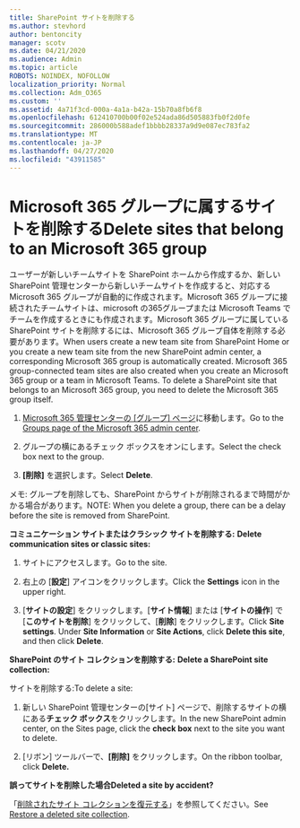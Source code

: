 ```yaml
---
title: SharePoint サイトを削除する
ms.author: stevhord
author: bentoncity
manager: scotv
ms.date: 04/21/2020
ms.audience: Admin
ms.topic: article
ROBOTS: NOINDEX, NOFOLLOW
localization_priority: Normal
ms.collection: Adm_O365
ms.custom: ''
ms.assetid: 4a71f3cd-000a-4a1a-b42a-15b70a8fb6f8
ms.openlocfilehash: 612410700b00f02e524ada86d505883fb0f2d0fe
ms.sourcegitcommit: 286000b588adef1bbbb28337a9d9e087ec783fa2
ms.translationtype: MT
ms.contentlocale: ja-JP
ms.lasthandoff: 04/27/2020
ms.locfileid: "43911585"
---
```

# <a name="delete-sites-that-belong-to-an-microsoft-365-group"></a><span data-ttu-id="91183-102">Microsoft 365 グループに属するサイトを削除する</span><span class="sxs-lookup"><span data-stu-id="91183-102">Delete sites that belong to an Microsoft 365 group</span></span>

<span data-ttu-id="91183-p101">ユーザーが新しいチームサイトを SharePoint ホームから作成するか、新しい SharePoint 管理センターから新しいチームサイトを作成すると、対応する Microsoft 365 グループが自動的に作成されます。Microsoft 365 グループに接続されたチームサイトは、microsoft の365グループまたは Microsoft Teams でチームを作成するときにも作成されます。Microsoft 365 グループに属している SharePoint サイトを削除するには、Microsoft 365 グループ自体を削除する必要があります。</span><span class="sxs-lookup"><span data-stu-id="91183-p101">When users create a new team site from SharePoint Home or you create a new team site from the new SharePoint admin center, a corresponding Microsoft 365 group is automatically created. Microsoft 365 group-connected team sites are also created when you create an Microsoft 365 group or a team in Microsoft Teams. To delete a SharePoint site that belongs to an Microsoft 365 group, you need to delete the Microsoft 365 group itself.</span></span> 
  
1. <span data-ttu-id="91183-106">[Microsoft 365 管理センターの [グループ] ページ](https://portal.office.com/adminportal/home#/groups)に移動します。</span><span class="sxs-lookup"><span data-stu-id="91183-106">Go to the [Groups page of the Microsoft 365 admin center](https://portal.office.com/adminportal/home#/groups).</span></span>
    
2. <span data-ttu-id="91183-107">グループの横にあるチェック ボックスをオンにします。</span><span class="sxs-lookup"><span data-stu-id="91183-107">Select the check box next to the group.</span></span>
    
3. <span data-ttu-id="91183-108">**[削除]** を選択します。</span><span class="sxs-lookup"><span data-stu-id="91183-108">Select **Delete**.</span></span>
    
<span data-ttu-id="91183-109">メモ: グループを削除しても、SharePoint からサイトが削除されるまで時間がかかる場合があります。</span><span class="sxs-lookup"><span data-stu-id="91183-109">NOTE: When you delete a group, there can be a delay before the site is removed from SharePoint.</span></span>
  
<span data-ttu-id="91183-110">**コミュニケーション サイトまたはクラシック サイトを削除する:** </span><span class="sxs-lookup"><span data-stu-id="91183-110">**Delete communication sites or classic sites:**</span></span>

1. <span data-ttu-id="91183-111">サイトにアクセスします。</span><span class="sxs-lookup"><span data-stu-id="91183-111">Go to the site.</span></span>
  
2. <span data-ttu-id="91183-112">右上の [**設定**] アイコンをクリックします。</span><span class="sxs-lookup"><span data-stu-id="91183-112">Click the **Settings** icon in the upper right.</span></span> 
  
3. <span data-ttu-id="91183-p102">[**サイトの設定**] をクリックします。[**サイト情報**] または [**サイトの操作**] で [**このサイトを削除**] をクリックして、[**削除**] をクリックします。</span><span class="sxs-lookup"><span data-stu-id="91183-p102">Click **Site settings**. Under **Site Information** or **Site Actions**, click **Delete this site**, and then click **Delete**.</span></span>
  
<span data-ttu-id="91183-115">**SharePoint のサイト コレクションを削除する:** </span><span class="sxs-lookup"><span data-stu-id="91183-115">**Delete a SharePoint site collection:**</span></span>

<span data-ttu-id="91183-116">サイトを削除する:</span><span class="sxs-lookup"><span data-stu-id="91183-116">To delete a site:</span></span>
  
1. <span data-ttu-id="91183-117">新しい SharePoint 管理センターの[サイト] ページで、削除するサイトの横にある**チェック ボックス**をクリックします。</span><span class="sxs-lookup"><span data-stu-id="91183-117">In the new SharePoint admin center, on the Sites page, click the **check box** next to the site you want to delete.</span></span> 
    
2. <span data-ttu-id="91183-118">[リボン] ツールバーで、**[削除]** をクリックします。</span><span class="sxs-lookup"><span data-stu-id="91183-118">On the ribbon toolbar, click **Delete.**</span></span>
    
<span data-ttu-id="91183-119">**誤ってサイトを削除した場合**</span><span class="sxs-lookup"><span data-stu-id="91183-119">**Deleted a site by accident?**</span></span>

<span data-ttu-id="91183-120">「[削除されたサイト コレクションを復元する](https://go.microsoft.com/fwlink/?linkid=867660)」を参照してください。</span><span class="sxs-lookup"><span data-stu-id="91183-120">See [Restore a deleted site collection](https://go.microsoft.com/fwlink/?linkid=867660).</span></span>
  

